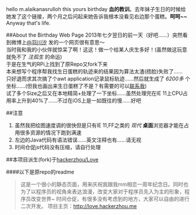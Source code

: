 hello m.alaikanasrulloh
this yours birthday 
**血的教训**。去年妹子生日的时候给她发了这个链接，两个月之后问起来她告诉我根本没看见右边那个蛋糕。**呵呵~~**
Anyway that's life.

##About the Birthday Web Page
2013年七夕翌日的前一天（好吧……）突然看到微博上[@羽川汐](http://weibo.cn/319880777) 发的一个网页很有意思～   
当时我和我的小伙伴就惊呆了啊！这这！做一个给某人庆生多好！(虽然做这玩意就免不了 *注孤生* 的命运)   
于是在生气的RPi上找到了原Repo又fork下来   
本来想写个程序帮我找生日蛋糕的轨迹来的结果因为算法太渣(捂脸)失败了……   
只好退而求其次搞了个awt application记录鼠标轨迹……然后就生成了 *6200多* 个坐标……(但我也画出来生日蛋糕了不是？有需要的可以[联系我](http://weibo.cn/xavieryao))   
试了多个Size之后又在本地精简+处理了一下坐标……虽然处理完在IE 11上CPU占用率上升到40%了……不过在iOS上是一如既往的慢……好吧   

##注意

1. 虽然我把绘图速度调的很快但是只有IE 11,FF之类的 *现代* **桌面**浏览器才能在占用很多资源的情况下跑到满速   
2. 左边的Java代码有语法错误……英文注释也有……请无视   
3. 时间仓促js代码没有压缩，请自行处理   

##本项目派生(fork)于[hackerzhou/Love](https://github.com/hackerzhou/Love)   

####以下是原repo的readme

> 这是一个很小的静态页面，用来庆祝我跟我mm相恋一周年纪念日。同时也为了以程序员的视角来表达浪漫，改变大家对于程序员先入为主的形象，程序员改变世界~
> 时间仓促，有很多没有考虑到的地方，大家可以自由的进行二次开发。
> 项目主页：http://love.hackerzhou.me
